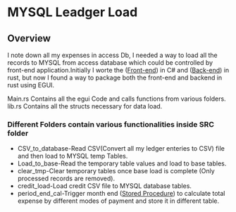 # MYSQL Leadger Load

## Overview

I note down all my expenses in access Db, I needed a way to load all the records to MYSQL from access database which could be controlled by front-end application.Initially  I worte the ([Front-end](https://github.com/saitamatp/MySQLcontrol)) in C# and ([Back-end](https://github.com/saitamatp/mysql_fun)) in rust, but now I found a way to package both the front-end and backend in rust using EGUI.

Main.rs Contains all the egui Code and calls functions from various folders.
lib.rs Contains all the structs necessary for data load. 

### Different Folders contain various functionalities inside SRC folder 
* CSV_to_database-Read CSV(Convert all my ledger enteries to CSV) file and then load to MYSQL temp Tables.
* Load_to_base-Read the temporary table values and load to base tables.
* clear_tmp-Clear temporary tables once base load is complete (Only processed records are removed).
* credit_load-Load credit CSV file to MYSQL database tables.
* period_end_cal-Trigger month end ([Stored Procedure](https://github.com/saitamatp/miscellaneous/blob/main/sp_period_end_cal.sql)) to calculate total expense by different modes of payment and store it in different table.